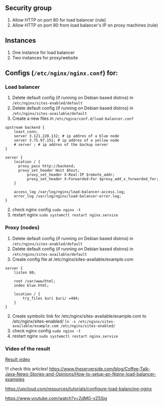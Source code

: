 ## Security group
1. Allow HTTP on port 80 for load balancer (rule)
2. Allow HTTP on port  80 from load balancer's IP on proxy machines (rule)

## Instances
1. One instance for load balancer
2. Two instances for proxy/website

## Configs (`/etc/nginx/nginx.conf`) for:
### Load balancer 
1. Delete default config (if running on Debian based distros) in `/etc/nginx/sites-enabled/default`
2. Delete default config (if running on Debian based distros) in `/etc/nginx/sites-available/default`
3. Create a new files in `/etc/nginx/conf.d/load-balancer.conf`

```
upstream backend {
	least_conn;
	server 3.121.220.132; # ip addres of a blue node
	server 3.75.97.151; # ip addres of a yellow node
	# server ; # ip addres of the backup server
}

server {
	location / {
	  proxy_pass http://backend;
	  proxy_set_header Host $host;
          proxy_set_header X-Real-IP $remote_addr;
          proxy_set_header X-Forwarded-For $proxy_add_x_forwarded_for;
	}

	access_log /var/log/nginx/load-balancer-access.log;
	error_log /var/log/nginx/load-balancer-error.log;
}
```
2. check nginx config `sudo nginx -t`
3. restart nginx `sudo systemctl restart nginx.service`
### Proxy (nodes)
1.  Delete default config (if running on Debian based distros) in `/etc/nginx/sites-enabled/default`
2. Delete default config (if running on Debian based distros) in `/etc/nginx/sites-available/default`
2. Create config file at /etc/nginx/sites-available/example.com
```
server {
    listen 80;

    root /var/www/html;
    index blue.html;

    location / {
        try_files $uri $uri/ =404;
    }
}
```
2. Create symbolic link for  /etc/nginx/sites-available/example.com to /etc/nginx/sites-enabled/ `ln -s /etc/nginx/sites-available/example.com /etc/nginx/sites-enabled/`
3.  check nginx config `sudo nginx -t`
4. restart nginx `sudo systemctl restart nginx.service`

### Video of the result

[Result video](../Videos/2025-01-12%19-13-07.mkv)


!!! check this articles! 
https://www.theserverside.com/blog/Coffee-Talk-Java-News-Stories-and-Opinions/How-to-setup-an-Nginx-load-balancer-examples

https://upcloud.com/resources/tutorials/configure-load-balancing-nginx

https://www.youtube.com/watch?v=ZdMG-vZ5Sjg
